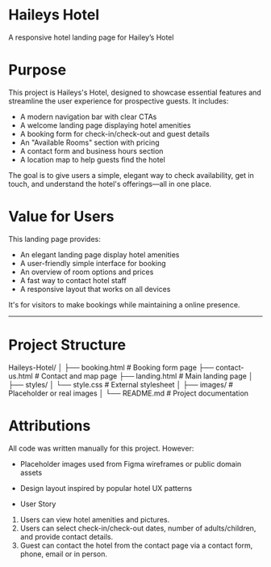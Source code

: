 # Haileys Hotel
 A responsive hotel landing page for Hailey’s Hotel 

# Purpose

This project is Haileys's Hotel, designed to showcase essential features and streamline the user experience for prospective guests. It includes:

- A modern navigation bar with clear CTAs
- A welcome landing page displaying hotel amenities
- A booking form for check-in/check-out and guest details
- An "Available Rooms" section with pricing
- A contact form and business hours section
- A location map to help guests find the hotel

The goal is to give users a simple, elegant way to check availability, get in touch, and understand the hotel's offerings—all in one place.

# Value for Users

This landing page provides:

- An elegant landing page display hotel amenities
- A user-friendly simple interface for booking 
- An overview of room options and prices
- A fast way to contact hotel staff
- A responsive layout that works on all devices

It's for visitors to make bookings while maintaining a online presence.

---

# Project Structure

Haileys-Hotel/
│
├── booking.html            # Booking form page
├── contact-us.html         # Contact and map page
├── landing.html            # Main landing page
│
├── styles/
│   └── style.css           # External stylesheet
│
├── images/                 # Placeholder or real images
│
└── README.md               # Project documentation

# Attributions

All code was written manually for this project. However:

- Placeholder images used from Figma wireframes or public domain assets
- Design layout inspired by popular hotel UX patterns

- User Story 

1. Users can view hotel amenities and pictures.
2. Users can select check-in/check-out dates, number of adults/children, and provide contact details.
3. Guest can contact the hotel from the contact page via a contact form, phone, email or in person.
